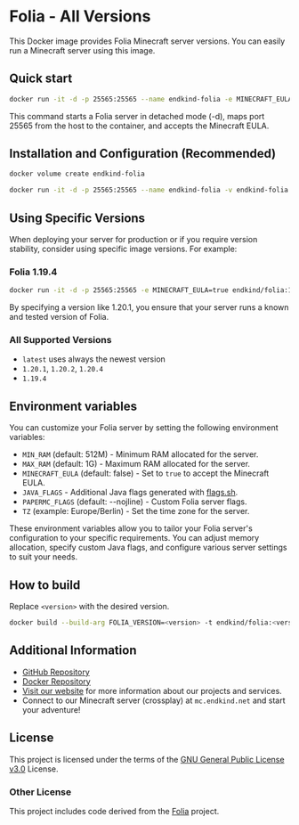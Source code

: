 # Folia - All Versions

This Docker image provides Folia Minecraft server versions. You can easily run a Minecraft server using this image.

## Quick start

```bash
docker run -it -d -p 25565:25565 --name endkind-folia -e MINECRAFT_EULA=true endkind/folia:latest
```

This command starts a Folia server in detached mode (-d), maps port 25565 from the host to the container, and accepts the Minecraft EULA.

## Installation and Configuration (Recommended)

```bash
docker volume create endkind-folia

docker run -it -d -p 25565:25565 --name endkind-folia -v endkind-folia:/folia -e MAX_RAM=3G -e MINECRAFT_EULA=true --restart=always endkind/folia:latest
```

## Using Specific Versions

When deploying your server for production or if you require version stability, consider using specific image versions. For example:

### Folia 1.19.4

```bash
docker run -it -d -p 25565:25565 -e MINECRAFT_EULA=true endkind/folia:1.19.4
```

By specifying a version like 1.20.1, you ensure that your server runs a known and tested version of Folia.

### All Supported Versions

- `latest` uses always the newest version
- `1.20.1`, `1.20.2`, `1.20.4`
- `1.19.4`

## Environment variables

You can customize your Folia server by setting the following environment variables:

- `MIN_RAM` (default: 512M) - Minimum RAM allocated for the server.
- `MAX_RAM` (default: 1G) - Maximum RAM allocated for the server.
- `MINECRAFT_EULA` (default: false) - Set to `true` to accept the Minecraft EULA.
- `JAVA_FLAGS` - Additional Java flags generated with [flags.sh](https://flags.sh/).
- `PAPERMC_FLAGS` (default: --nojline) - Custom Folia server flags.
- `TZ` (example: Europe/Berlin) - Set the time zone for the server.

These environment variables allow you to tailor your Folia server's configuration to your specific requirements. You can adjust memory allocation, specify custom Java flags, and configure various server settings to suit your needs.

## How to build

Replace `<version>` with the desired version.

```bash
docker build --build-arg FOLIA_VERSION=<version> -t endkind/folia:<version> .
```

## Additional Information

- [GitHub Repository](https://github.com/Endkind/folia)
- [Docker Repository](https://hub.docker.com/r/endkind/folia)
- [Visit our website](https://www.endkind.net) for more information about our projects and services.
- Connect to our Minecraft server (crossplay) at `mc.endkind.net` and start your adventure!

## License

This project is licensed under the terms of the [GNU General Public License v3.0](https://choosealicense.com/licenses/gpl-3.0/) License.

### Other License

This project includes code derived from the [Folia](https://github.com/PaperMC/folia) project.
